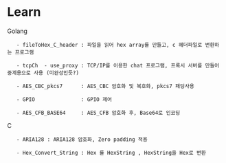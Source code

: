 # Learn
Golang

       - fileToHex_C_header : 파일을 읽어 hex array를 만들고, c 헤더파일로 변환하는 프로그램

       - tcpCh  - use_proxy : TCP/IP를 이용한 chat 프로그램, 프록시 서버를 만들어 중계용으로 사용 (미완성인듯?)
       
       - AES_CBC_pkcs7      : AES_CBC 암호화 및 복호화, pkcs7 패딩사용 
       
       - GPIO               : GPIO 제어
       
       - AES_CFB_BASE64     : AES_CFB 암호화 후, Base64로 인코딩
      
C

       - ARIA128 : ARIA128 암호화, Zero padding 적용 
       
       - Hex_Convert_String : Hex 를 HexString , HexString을 Hex로 변환
       

